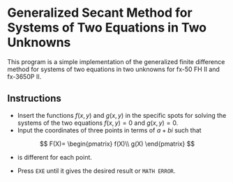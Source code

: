 # Generalized Secant Method for Systems of Two Equations in Two Unknowns

This program is a simple implementation of the generalized finite difference method for systems of two equations in two unknowns for fx-50 FH II and fx-3650P II.

## Instructions

- Insert the functions $f(x,y)$ and $g(x,y)$ in the specific spots for solving the systems of the two equations $f(x,y)=0$ and $g(x,y)=0$.
- Input the coordinates of three points in terms of $a+bi$ such that

$$
F(X)=
\begin{pmatrix}
f(X)\\
g(X)
\end{pmatrix}
$$

- is different for each point.

- Press `EXE` until it gives the desired result or `MATH ERROR`.
